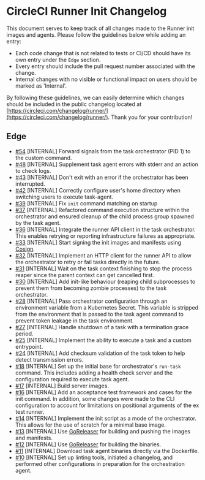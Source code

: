 # CircleCI Runner Init Changelog

This document serves to keep track of all changes made to the Runner init images and agents. Please follow the guidelines below while adding an entry:

- Each code change that is not related to tests or CI/CD should have its own entry under the `Edge` section.
- Every entry should include the pull request number associated with the change.
- Internal changes with no visible or functional impact on users should be marked as 'Internal'.

By following these guidelines, we can easily determine which changes should be included in the public changelog located at [https://circleci.com/changelog/runner/](https://circleci.com/changelog/runner/). Thank you for your contribution!

## Edge

- [#54](https://github.com/circleci/runner-init/pull/54) [INTERNAL] Forward signals from the task orchestrator (PID 1) to the custom command.
- [#48](https://github.com/circleci/runner-init/pull/48) [INTERNAL] Supplement task agent errors with stderr and an action to check logs.
- [#43](https://github.com/circleci/runner-init/pull/43) [INTERNAL] Don't exit with an error if the orchestrator has been interrupted.
- [#42](https://github.com/circleci/runner-init/pull/42) [INTERNAL] Correctly configure user's home directory when switching users to execute task-agent.
- [#39](https://github.com/circleci/runner-init/pull/39) [INTERNAL] Fix `init` command matching on startup 
- [#37](https://github.com/circleci/runner-init/pull/37) [INTERNAL] Refactored command execution structure within the orchestrator and ensured cleanup of the child process group spawned by the task agent.
- [#36](https://github.com/circleci/runner-init/pull/36) [INTERNAL] Integrate the runner API client in the task orchestrator. This enables retrying or reporting infrastructure failures as appropriate.
- [#33](https://github.com/circleci/runner-init/pull/33) [INTERNAL] Start signing the init images and manifests using [Cosign](https://docs.sigstore.dev/about/overview/).
- [#32](https://github.com/circleci/runner-init/pull/32) [INTERNAL] Implement an HTTP client for the runner API to allow the orchestrator to retry or fail tasks directly in the future.
- [#31](https://github.com/circleci/runner-init/pull/31) [INTERNAL] Wait on the task context finishing to stop the process reaper since the parent context can get cancelled first.
- [#30](https://github.com/circleci/runner-init/pull/30) [INTERNAL] Add init-like behaviour (reaping child subprocesses to prevent them from becoming zombie processes) to the task orchestrator.
- [#28](https://github.com/circleci/runner-init/pull/28) [INTERNAL] Pass orchestrator configuration through an environment variable from a Kubernetes Secret. This variable is stripped from the environment that is passed to the task agent command to prevent token leakage in the task environment.
- [#27](https://github.com/circleci/runner-init/pull/27) [INTERNAL] Handle shutdown of a task with a termination grace period.
- [#25](https://github.com/circleci/runner-init/pull/25) [INTERNAL] Implement the ability to execute a task and a custom entrypoint.
- [#24](https://github.com/circleci/runner-init/pull/24) [INTERNAL] Add checksum validation of the task token to help detect transmission errors.
- [#18](https://github.com/circleci/runner-init/pull/18) [INTERNAL] Set up the initial base for orchestrator's `run-task` command. This includes adding a health check server and the configuration required to execute task agent.
- [#17](https://github.com/circleci/runner-init/pull/17) [INTERNAL] Build server images.
- [#16](https://github.com/circleci/runner-init/pull/16) [INTERNAL] Add an acceptance test framework and cases for the init command. In addition, some changes were made to the CLI configuration to account for limitations on positional arguments of the ex test runner.
- [#14](https://github.com/circleci/runner-init/pull/14) [INTERNAL] Implement the init script as a mode of the orchestrator. This allows for the use of scratch for a minimal base image.
- [#13](https://github.com/circleci/runner-init/pull/13) [INTERNAL] Use [GoReleaser](https://goreleaser.com/) for building and pushing the images and manifests.
- [#12](https://github.com/circleci/runner-init/pull/12) [INTERNAL] Use [GoReleaser](https://goreleaser.com/) for building the binaries.
- [#11](https://github.com/circleci/runner-init/pull/11) [INTERNAL] Download task agent binaries directly via the Dockerfile.
- [#10](https://github.com/circleci/runner-init/pull/10) [INTERNAL] Set up linting tools, initiated a changelog, and performed other configurations in preparation for the orchestration agent.
